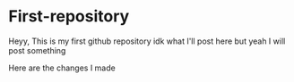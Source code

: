 # First-repository

Heyy, This is my first github repository idk what I'll post here but yeah I will post something

Here are the changes I made
